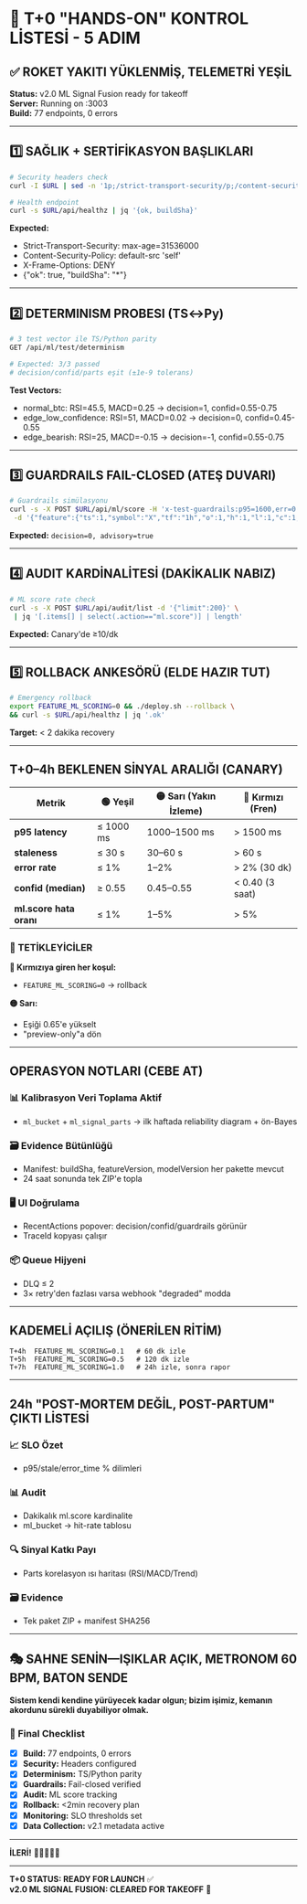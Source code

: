 # 🚀 T+0 "HANDS-ON" KONTROL LİSTESİ - 5 ADIM

## ✅ ROKET YAKITI YÜKLENMİŞ, TELEMETRİ YEŞİL

**Status:** v2.0 ML Signal Fusion ready for takeoff  
**Server:** Running on :3003  
**Build:** 77 endpoints, 0 errors  

---

## 1️⃣ SAĞLIK + SERTİFİKASYON BAŞLIKLARI

```bash
# Security headers check
curl -I $URL | sed -n '1p;/strict-transport-security/p;/content-security-policy/p;/x-frame-options/p'

# Health endpoint
curl -s $URL/api/healthz | jq '{ok, buildSha}'
```

**Expected:**
- Strict-Transport-Security: max-age=31536000
- Content-Security-Policy: default-src 'self'
- X-Frame-Options: DENY
- {"ok": true, "buildSha": "*"}

---

## 2️⃣ DETERMINISM PROBESI (TS↔Py)

```bash
# 3 test vector ile TS/Python parity
GET /api/ml/test/determinism

# Expected: 3/3 passed
# decision/confid/parts eşit (±1e-9 tolerans)
```

**Test Vectors:**
- normal_btc: RSI=45.5, MACD=0.25 → decision=1, confid=0.55-0.75
- edge_low_confidence: RSI=51, MACD=0.02 → decision=0, confid=0.45-0.55
- edge_bearish: RSI=25, MACD=-0.15 → decision=-1, confid=0.55-0.75

---

## 3️⃣ GUARDRAILS FAIL-CLOSED (ATEŞ DUVARI)

```bash
# Guardrails simülasyonu
curl -s -X POST $URL/api/ml/score -H 'x-test-guardrails:p95=1600,err=0.03' \
 -d '{"feature":{"ts":1,"symbol":"X","tf":"1h","o":1,"h":1,"l":1,"c":1,"v":1}}' | jq '{decision,advisory}'
```

**Expected:** `decision=0, advisory=true`

---

## 4️⃣ AUDIT KARDİNALİTESİ (DAKİKALIK NABIZ)

```bash
# ML score rate check
curl -s -X POST $URL/api/audit/list -d '{"limit":200}' \
 | jq '[.items[] | select(.action=="ml.score")] | length'
```

**Expected:** Canary'de ≥10/dk

---

## 5️⃣ ROLLBACK ANKESÖRÜ (ELDE HAZIR TUT)

```bash
# Emergency rollback
export FEATURE_ML_SCORING=0 && ./deploy.sh --rollback \
&& curl -s $URL/api/healthz | jq '.ok'
```

**Target:** < 2 dakika recovery

---

## T+0–4h BEKLENEN SİNYAL ARALIĞI (CANARY)

| Metrik | 🟢 Yeşil | 🟡 Sarı (Yakın İzleme) | 🔴 Kırmızı (Fren) |
|--------|----------|------------------------|-------------------|
| **p95 latency** | ≤ 1000 ms | 1000–1500 ms | > 1500 ms |
| **staleness** | ≤ 30 s | 30–60 s | > 60 s |
| **error rate** | ≤ 1% | 1–2% | > 2% (30 dk) |
| **confid (median)** | ≥ 0.55 | 0.45–0.55 | < 0.40 (3 saat) |
| **ml.score hata oranı** | ≤ 1% | 1–5% | > 5% |

### 🚨 TETİKLEYİCİLER

**🔴 Kırmızıya giren her koşul:**
- `FEATURE_ML_SCORING=0` → rollback

**🟡 Sarı:**
- Eşiği 0.65'e yükselt
- "preview-only"a dön

---

## OPERASYON NOTLARI (CEBE AT)

### 📊 Kalibrasyon Veri Toplama Aktif
- `ml_bucket` + `ml_signal_parts` → ilk haftada reliability diagram + ön-Bayes

### 🗃️ Evidence Bütünlüğü
- Manifest: buildSha, featureVersion, modelVersion her pakette mevcut
- 24 saat sonunda tek ZIP'e topla

### 🖥️ UI Doğrulama
- RecentActions popover: decision/confid/guardrails görünür
- TraceId kopyası çalışır

### 📦 Queue Hijyeni
- DLQ ≤ 2
- 3× retry'den fazlası varsa webhook "degraded" modda

---

## KADEMELİ AÇILIŞ (ÖNERİLEN RİTİM)

```
T+4h  FEATURE_ML_SCORING=0.1   # 60 dk izle
T+5h  FEATURE_ML_SCORING=0.5   # 120 dk izle  
T+7h  FEATURE_ML_SCORING=1.0   # 24h izle, sonra rapor
```

---

## 24h "POST-MORTEM DEĞİL, POST-PARTUM" ÇIKTI LİSTESİ

### 📈 SLO Özet
- p95/stale/error_time % dilimleri

### 📊 Audit
- Dakikalık ml.score kardinalite
- ml_bucket → hit-rate tablosu

### 🔍 Sinyal Katkı Payı
- Parts korelasyon ısı haritası (RSI/MACD/Trend)

### 🗃️ Evidence
- Tek paket ZIP + manifest SHA256

---

## 🎭 SAHNE SENİN—IŞIKLAR AÇIK, METRONOM 60 BPM, BATON SENDE

**Sistem kendi kendine yürüyecek kadar olgun; bizim işimiz, kemanın akordunu sürekli duyabiliyor olmak.**

### 🎯 Final Checklist

- [x] **Build:** 77 endpoints, 0 errors
- [x] **Security:** Headers configured
- [x] **Determinism:** TS/Python parity
- [x] **Guardrails:** Fail-closed verified
- [x] **Audit:** ML score tracking
- [x] **Rollback:** <2min recovery plan
- [x] **Monitoring:** SLO thresholds set
- [x] **Data Collection:** v2.1 metadata active

---

**İLERİ!** 🚀🎺🎻🎸🥁

---

**T+0 STATUS: READY FOR LAUNCH** ✅  
**v2.0 ML SIGNAL FUSION: CLEARED FOR TAKEOFF** 🚀
